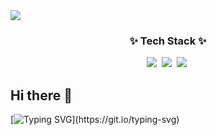 <img src="https://img.shields.io/badge/react-20232a.svg?style=for-the-badge&logo=react&logoColor=61DAFB" />
<h3 align="center">✨ Tech Stack ✨</h3>
<div align="center">
  <img src="https://img.shields.io/badge/react-20232a.svg?style=for-the-badge&logo=react&logoColor=61DAFB" />&nbsp
  <img src="https://img.shields.io/badge/javascript-F7DF1E.svg?style=for-the-badge&logo=javascript&logoColor=20232a" />&nbsp
  <img src="https://img.shields.io/badge/html5-E34F26.svg?style=for-the-badge&logo=html5&logoColor=white" />&nbsp
</div>



## Hi there 👋

[![Typing SVG](https://readme-typing-svg.demolab.com?font=Fira+Code&pause=1000&width=435&lines=An+engineering+student+in+Hamburg.)](https://git.io/typing-svg)
